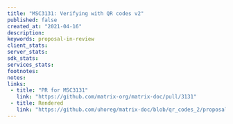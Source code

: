 ```yaml
---
title: "MSC3131: Verifying with QR codes v2"
published: false
created_at: "2021-04-16"
description:
keywords: proposal-in-review
client_stats:
server_stats:
sdk_stats:
services_stats:
footnotes:
notes:
links:
 - title: "PR for MSC3131"
   link: "https://github.com/matrix-org/matrix-doc/pull/3131"
 - title: Rendered
   link: "https://github.com/uhoreg/matrix-doc/blob/qr_codes_2/proposals/3131-verifying-with-qr-codes-2.md"
---
```

